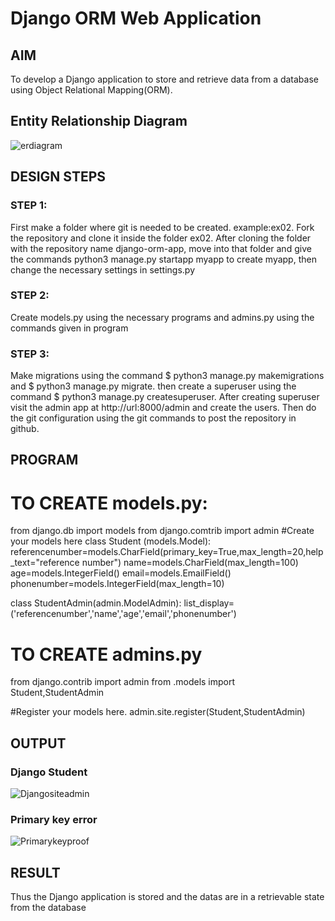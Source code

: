 # Django ORM Web Application

## AIM
To develop a Django application to store and retrieve data from a database using Object Relational Mapping(ORM).

## Entity Relationship Diagram

![erdiagram](https://github.com/Ravi-1105/ORM/assets/139841688/b480033f-2d7b-4020-a8a7-2a7ddc1e502d)

## DESIGN STEPS

### STEP 1: 
First make a folder where git is needed to be created. example:ex02. Fork the repository and clone it inside the folder ex02. After cloning the folder with the repository name django-orm-app, move into that folder and give the commands python3 manage.py startapp myapp to create myapp, then change the necessary settings in settings.py

### STEP 2:
Create models.py using the necessary programs and admins.py using the commands given in program

### STEP 3:
Make migrations using the command $ python3 manage.py makemigrations and $ python3 manage.py migrate.
then create a superuser using the command $ python3 manage.py createsuperuser.
After creating superuser visit the admin app at http://url:8000/admin and create the users.
Then do the git configuration using the git commands to post the repository in github.

## PROGRAM

# TO CREATE models.py:

from django.db import models
from django.comtrib import admin
#Create your models here
class Student (models.Model):
    referencenumber=models.CharField(primary_key=True,max_length=20,help_text="reference number")
    name=models.CharField(max_length=100)
    age=models.IntegerField()
    email=models.EmailField()
    phonenumber=models.IntegerField(max_length=10)

class StudentAdmin(admin.ModelAdmin):
    list_display=('referencenumber','name','age','email','phonenumber')

# TO CREATE admins.py

from django.contrib import admin
from .models import Student,StudentAdmin

#Register your models here.
admin.site.register(Student,StudentAdmin)


## OUTPUT

### Django Student
![Djangositeadmin](https://github.com/Ravi-1105/ORM/assets/139841688/57baeb06-326f-43ef-adbf-9cecabbe76bc)

### Primary key error
![Primarykeyproof](https://github.com/Ravi-1105/ORM/assets/139841688/e00aa706-193d-4913-a76f-e3ad50ebc990)

## RESULT

Thus the Django application is stored and the datas are in a retrievable state from the database
